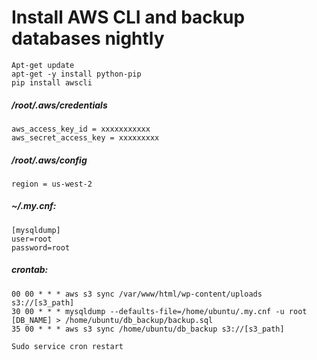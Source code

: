 # Install AWS CLI and backup databases nightly


    Apt-get update
    apt-get -y install python-pip
    pip install awscli


##### /root/.aws/credentials
    aws_access_key_id = xxxxxxxxxxx
    aws_secret_access_key = xxxxxxxxx

##### /root/.aws/config
    region = us-west-2

##### ~/.my.cnf:
    [mysqldump]
    user=root
    password=root

##### crontab:
    00 00 * * * aws s3 sync /var/www/html/wp-content/uploads s3://[s3_path]
    30 00 * * * mysqldump --defaults-file=/home/ubuntu/.my.cnf -u root [DB_NAME] > /home/ubuntu/db_backup/backup.sql
    35 00 * * * aws s3 sync /home/ubuntu/db_backup s3://[s3_path]

`Sudo service cron restart`
